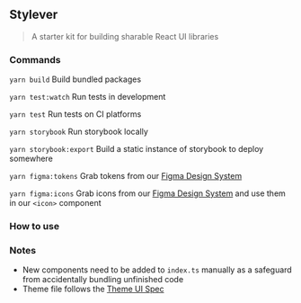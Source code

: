 ## Stylever

> A starter kit for building sharable React UI libraries

### Commands

`yarn build` Build bundled packages

`yarn test:watch` Run tests in development

`yarn test` Run tests on CI platforms

`yarn storybook` Run storybook locally

`yarn storybook:export` Build a static instance of storybook to deploy somewhere

`yarn figma:tokens` Grab tokens from our [Figma Design System](https://www.figma.com/file/alc7Ukil6ncg1lCB2K45Ll/Blockups?node-id=8%3A3)

`yarn figma:icons` Grab icons from our [Figma Design System](https://www.figma.com/file/alc7Ukil6ncg1lCB2K45Ll/Blockups?node-id=37%3A44) and use them in our `<icon>` component

### How to use

### Notes

- New components need to be added to `index.ts` manually as a safeguard from accidentally bundling unfinished code
- Theme file follows the [Theme UI Spec](https://theme-ui.com/theme-spec/#theme-scales)

